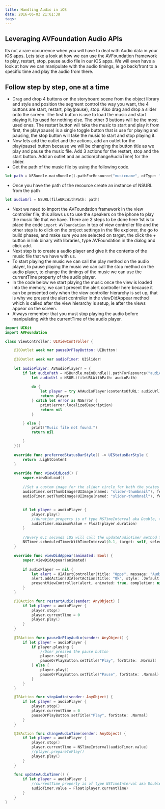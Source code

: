 ```yaml
---
title: Handling Audio in iOS
date: 2016-06-03 21:01:38
tags:
---
```

## Leveraging AVFoundation Audio APIs
Its not a rare occurrence when you will have to deal with Audio data in your iOS apps. Lets take a look at how we can use the AVFoundation framework to play, restart, stop, pause audio file in our iOS apps. We will even have a look at how we can manipulate with the audio timings, ie go back/front to a specific time and play the audio from there.

<!-- more -->

## Follow step by step, one at a time
* Drag and drop 4 buttons on the storyboard scene from the object library and style and position the segment control the way you want, the 4 buttons are start, restart, play(pause), stop. Also drag and drop a slider onto the screen. The first button is use to load the music and start playing it. Its used for nothing else. The other 3 buttons will be the most used ones. The restart button will take the music to start and play it from first, the play(pause) is a single toggle button that is use for playing and pausing, the stop button will take the music to start and stop playing it.
* Now lets add the outlet and the actions, add an outlet for the play(pause) button because we will be changing the button title as we play and pause the music file. Add 3 actions for the restart, stop and the start button. Add an outlet and an action(changeAudioTime) for the slider.
* Get the path of the music file by using the following code.
```swift
let path = NSBundle.mainBundle().pathForResource("musicname", ofType: "mp3")
```
* Once you have the path of the resource create an instance of NSURL from the path
```swift
let audioUrl = NSURL(fileURLWithPath: path)
```
* Next we need to import the AVFoundation framework in the view controller file, this allows us to use the speakers on the iphone to play the music file that we have. There are 2 steps to be done here 1st is to place the code `import AVFoundation` in top of view controller file and the other step is to click on the project settings in the file explorer, the go to build phases, and make sure you are selected on target, the click the + button in link binary with libraries, type AVFoundation in the dialog and click add.
* Next step is to create a audio player and give it the contents of the music file that we have with us.
* To start playing the music we can call the play method on the audio player, to pause playing the music we can call the stop method on the audio player, to change the timings of the music we can use the currentTime property of the audio player.
* In the code below we start playing the music once the view is loaded into the memory, we can't present the alert controller here because it can be presented only when the view controller hierarchy is set up, that is why we present the alert controller in the viewDidAppear method which is called after the view hierarchy is setup, ie after the views appear on the screen.
* Always remember that you must stop playing the audio before manipulating with the currentTime of the audio player.

```swift
import UIKit
import AVFoundation

class ViewController: UIViewController {

    @IBOutlet weak var pauseOrPlayButton: UIButton!
    
    @IBOutlet weak var audioTimer: UISlider!
    
    let audioPlayer: AVAudioPlayer? = {
        if let audioPath = NSBundle.mainBundle().pathForResource("audio", ofType: "wav") {
            let audioUrl = NSURL(fileURLWithPath: audioPath)
            
            do {
                let player = try AVAudioPlayer(contentsOfURL: audioUrl)
                return player
            } catch let error as NSError {
                print(error.localizedDescription)
                return nil
            }

        } else {
            print("Music file not found.")
            return nil

        }
    }()
    
    override func preferredStatusBarStyle() -> UIStatusBarStyle {
        return .LightContent
    }
    
    override func viewDidLoad() {
        super.viewDidLoad()
        
        //Set a custom image for the slider circle for both the states
        audioTimer.setThumbImage(UIImage(named: "slider-thumbnail"), forState: .Normal)
        audioTimer.setThumbImage(UIImage(named: "slider-thumbnail"), forState: .Highlighted)
        
        
        if let player = audioPlayer {
            player.play()
            //duration property is of type NSTimeInterval aka Double, therefore convert it to float
            audioTimer.maximumValue = Float(player.duration)
        }
        
        //Every 0.1 seconds iOS will call the updateAudioTimer method to keep the slider in sync
        NSTimer.scheduledTimerWithTimeInterval(0.1, target: self, selector: #selector(ViewController.updateAudioTimer), userInfo: nil, repeats: true)
    }
    
    override func viewDidAppear(animated: Bool) {
        super.viewDidAppear(animated)
        
        if audioPlayer == nil {
            let alert = UIAlertController(title: "Opps", message: "Audio Error", preferredStyle: .Alert)
            alert.addAction(UIAlertAction(title: "Ok", style: .Default, handler: nil))
            presentViewController(alert, animated: true, completion: nil)
        }
    }

    @IBAction func restartAudio(sender: AnyObject) {
        if let player = audioPlayer {
            player.stop()
            player.currentTime = 0
            player.play()
        }
    }
    
    @IBAction func pauseOrPlayAudio(sender: AnyObject) {
        if let player = audioPlayer {
            if player.playing {
                //User pressed the pause button
                player.stop()
                pauseOrPlayButton.setTitle("Play", forState: .Normal)
            } else {
                player.play()
                pauseOrPlayButton.setTitle("Pause", forState: .Normal)
            }
        }
    }

    @IBAction func stopAudio(sender: AnyObject) {
        if let player = audioPlayer {
            player.stop()
            player.currentTime = 0
            pauseOrPlayButton.setTitle("Play", forState: .Normal)
        }
    }

    @IBAction func changeAudioTime(sender: AnyObject) {
        if let player = audioPlayer {
            player.stop()
            player.currentTime = NSTimeInterval(audioTimer.value)
            //player.prepareToPlay()
            player.play()
        }
    }
    
    func updateAudioTimer() {
        if let player = audioPlayer {
            //currentTime property is of type NSTimeInterval aka Double, therefore convert it to float
            audioTimer.value = Float(player.currentTime)
        }
    }
}
```